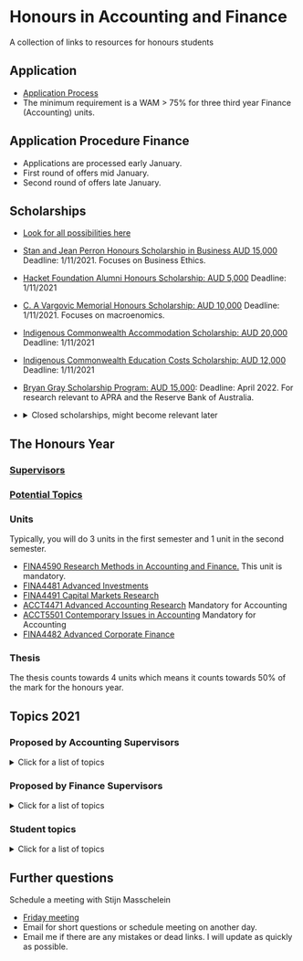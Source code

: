 # Honours in Accounting and Finance 
 A collection of links to resources for honours students

## Application 

- [Application Process](https://www.uwa.edu.au/study/how-to-apply/honours)
- The minimum requirement is a WAM > 75% for three third year Finance (Accounting) units.

## Application Procedure Finance

- Applications are processed early January. 
- First round of offers mid January.
- Second round of offers late January.

## Scholarships

- [Look for all possibilities here](https://www.uwa.edu.au/study/scholarships/explore)
- [Stan and Jean Perron Honours Scholarship in Business AUD 15,000](https://www.uwa.edu.au/study/scholarship-listing/stan-and-jean-perron-honours-scholarship-f514241) Deadline: 1/11/2021. Focuses on Business Ethics.
- [Hacket Foundation Alumni Honours Scholarship: AUD 5,000](https://www.uwa.edu.au/study/scholarship-listing/hackett-foundation-alumni-honours-scholarship-f513051) Deadline: 1/11/2021
- [C. A Vargovic Memorial Honours Scholarship: AUD 10,000](https://www.uwa.edu.au/study/scholarship-listing/c-a-vargovic-memorial-honours-scholarship-f512261) Deadline: 1/11/2021. Focuses on macroenomics.
- [Indigenous Commonwealth Accommodation Scholarship: AUD 20,000](https://www.uwa.edu.au/study/scholarship-listing/indigenous-commonwealth-accommodation-scholarship-f525291) Deadline: 1/11/2021
- [Indigenous Commonwealth Education Costs Scholarship: AUD 12,000](https://www.uwa.edu.au/study/scholarship-listing/indigenous-commonwealth-education-costs-scholarship-f525301) Deadline: 1/11/2021
- [Bryan Gray Scholarship Program: AUD 15,000](https://www.apra.gov.au/brian-gray-scholarship-program): Deadline: April 2022. For research relevant to APRA and  the Reserve Bank of Australia. 
- <details> <summary> Closed scholarships, might become relevant later </summary>


    + [Jean Rogerson Honours Scholarship in the UWA Business School](https://www.uwa.edu.au/study/scholarship-listing/jean-rogerson-honours-scholarship-in-the-uwa-business-school-f513311) (Also open to international students)

</details>

## The Honours Year 

### [Supervisors](https://research-repository.uwa.edu.au/en/organisations/accounting-and-finance/persons/)

### [Potential Topics](#topics-2021)

### Units

Typically, you will do 3 units in the first semester and 1 unit in the second semester.

- [FINA4590 Research Methods in Accounting and Finance.](https://handbooks.uwa.edu.au/unitdetails?code=FINA4590) This unit is mandatory.
- [FINA4481	Advanced Investments](https://handbooks.uwa.edu.au/unitdetails?code=FINA4481)
- [FINA4491 Capital Markets Research](https://handbooks.uwa.edu.au/unitdetails?code=FINA4491)
- [ACCT4471 Advanced Accounting Research](https://handbooks.uwa.edu.au/unitdetails?code=ACCT4471) Mandatory for Accounting
- [ACCT5501 Contemporary Issues in Accounting](https://handbooks.uwa.edu.au/unitdetails?code=ACCT5501) Mandatory for Accounting
- [FINA4482 Advanced Corporate Finance](https://handbooks.uwa.edu.au/unitdetails?code=FINA4482) 

### Thesis

The thesis counts towards 4 units which means it counts towards 50% of the mark for the honours year. 

## Topics 2021

### Proposed by Accounting Supervisors
<details> <summary> Click for a list of topics </summary>

- Disappearing executives
- Performance Measurement and Autonomy of Manufacturing Workers (Accounting) 
- Econometric Machine Learning Applications in Accounting and Finance Research 
- Delegation, Compensation Schemes, and Misreporting 
- Decision usefulness of accounting standards in public and private sector NFPs 
- Auditing and public & private NFPs: audit committee effectiveness  
- Public sector reliance on private NFP assurance processes 
- Charities regulation: the appropriateness of the size-by-turnover test in delineating regulatory obligations. 
- Data asset deficiencies in private NFP public policy development 
- Volunteer director competence 
- Accounting policies used by mining firms for exploration activities. 
- Usefulness of Key Audit Matters disclosures in new audit reports. 
- Changes in conditional conservatism over time. 
- Changes in credit provisioning as a result of IFRS 9 
- Improvements in credit risk disclosures post IFRS 16 
- Analyst following and conditional conservatism. 
- Analyst following and stock price delay. 
- Influence of non-professional analysts on managerial decisions. 
- Bull whip effect (impact of customer decisions on supplier demand). 
- YouTube comments and stock market reactions. 

</details>

### Proposed by Finance Supervisors

<details> <summary> Click for a list of topics </summary>

- Decarbonization and transition to net zero in the mining sector  
- Decarbonization and transition to net zero in the gold mining sector 
- Responsible Investing – Gold stocks versus gold bullion  
- Cryptocurrencies and the Role of Trust 
- Joke/ parody coins – An empirical analysis of (seemingly) nonsense cryptocurrencies 
- Excess information (Twitter, Facebook, Reddit etc.) and financial market volatility 
- Sovereign bond markets and carbon risk 
- Monetary policy, QE and wealth inequality – A Financial Market Perspective 
- Shareholder Value versus Stakeholder Value – Revisiting Milton Friedman  
- The Democratization of Finance – Robinhood, Reddit and GameStop 
- An Empirical Analysis of Narratives – Trickle down, Shareholder value, “the government does not create jobs”, Adam Smith’s Invisible Hand 
- Trickle down, COVID and government spending 
- Customer concentration and corporate investment and financing behavior. 
- Illiquidity during the COVID pandemic  
- Impact of uncertainty on the yield curve  
- Are futures markets more volatile when traders hold extreme positions? 
- Central bank performance and the influence of board member characteristics 
- Applications of Bloomberg news analytics data 
- Modern slavery from the shareholder value perspective  
- Quantify stock market losses upon the announcement of modern slavery scandals 
- What kind of company and board characteristics are related to the exposure of these scandals? 
- Carbon-emission management incentive plans 
- Financial literacy. School and undergraduate financial literacy. Acquisition of financial literacy within families: Databases from survey data available to investigate including data collected during COVID-19 
- Use and understanding of buy-now-pay-later and credit cards 
- Retirement savings investment choices – accumulation (superannuation) and pension phase (retirement). Available database from Australian wealth management company
- The value relevance of Wikipedia: Evidence from negative ESG incidents 

</details>


### Student topics

<details> <summary> Click for a list of topics </summary>

- Does FOMO (fear of missing out) moderate consumers’ propensity to take financial risks?
- The implications of direct access technology on investor sentiment and attention 
- Accounting for Crypto-assets as an investment
- Determinants of Key Audit Matter Disclosures
- Corporate Environmental Culture and Environmental Risk
- The interrelation between day-ahead Eastern Australian natural gas prices
- Attention to climate change and stock returns 
- Customer Concentration and Corporate Investments: The moderating role of CEO option incentives
- An examination of discretionary liquidity trading, short selling and price efficiency in the Pandemic
- An Empirical Analysis of Seemingly Nonsense Cryptocurrencies
- Differentiating effects of unconventional monetary policy (UMP) on industries and markets. 

</details>

## Further questions

Schedule a meeting with Stijn Masschelein

- [Friday meeting](https://friday-meetings.youcanbook.me/)
- Email for short questions or schedule meeting on another day.
- Email me if there are any mistakes or dead links. I will update as quickly as possible. 
